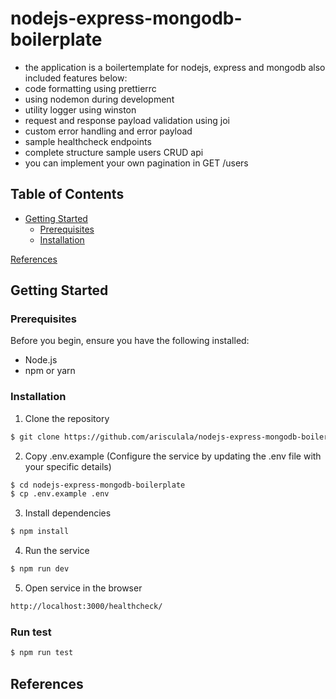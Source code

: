 # nodejs-express-mongodb-boilerplate

- the application is a boilertemplate for nodejs, express and mongodb also included features below:
- code formatting using prettierrc
- using nodemon during development
- utility logger using winston
- request and response payload validation using joi
- custom error handling and error payload
- sample healthcheck endpoints
- complete structure sample users CRUD api
- you can implement your own pagination in GET /users

## Table of Contents

- [Getting Started](https://github.com/arisculala/nodejs-express-mongodb-boilerplate#getting-started)
  - [Prerequisites](https://github.com/arisculala/nodejs-express-mongodb-boilerplate#prerequisites)
  - [Installation](https://github.com/arisculala/nodejs-express-mongodb-boilerplate#installation)

[References](https://github.com/arisculala/nodejs-express-mongodb-boilerplate#references)

## Getting Started

### Prerequisites

Before you begin, ensure you have the following installed:

- Node.js
- npm or yarn

### Installation

1. Clone the repository

```bash
$ git clone https://github.com/arisculala/nodejs-express-mongodb-boilerplate.git
```

2. Copy .env.example (Configure the service by updating the .env file with your specific details)

```bash
$ cd nodejs-express-mongodb-boilerplate
$ cp .env.example .env
```

3. Install dependencies

```bash
$ npm install
```

4. Run the service

```bash
$ npm run dev
```

5. Open service in the browser

```bash
http://localhost:3000/healthcheck/
```

### Run test

```bash
$ npm run test
```

## References
